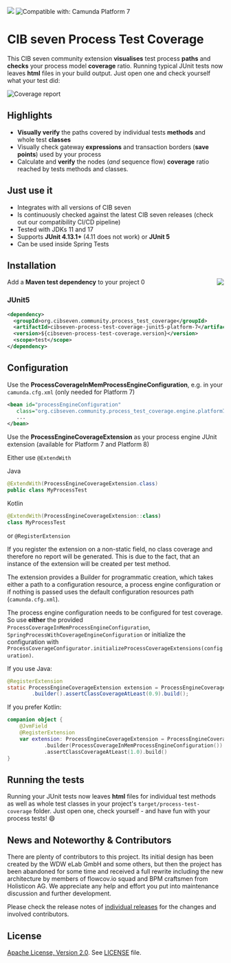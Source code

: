 [![](https://img.shields.io/badge/Community%20Extension-An%20open%20source%20community%20maintained%20project-FF4700)](https://github.com/cibseven-community-hub/community)
![Compatible with: Camunda Platform 7](https://img.shields.io/badge/Compatible%20with-Camunda%20Platform%207-26d07c)


# CIB seven Process Test Coverage

This CIB seven community extension **visualises** test process **paths** and **checks** your process model **coverage** ratio. Running  typical JUnit tests now leaves **html** files in your build output. Just open one and check yourself what your test did:

![Coverage report](docs/assets/img/flowcov_coverage_report.png)

## Highlights

* **Visually verify** the paths covered by individual tests **methods** and whole test **classes**
* Visually check gateway **expressions** and transaction borders (**save points**) used by your process
* Calculate and **verify** the nodes (_and_ sequence flow) **coverage** ratio reached by tests methods and classes.

## Just use it

* Integrates with all versions of CIB seven
* Is continuously checked against the latest CIB seven releases (check out our compatibility CI/CD pipeline)
* Tested with JDKs 11 and 17
* Supports **JUnit 4.13.1+** (4.11 does not work) or **JUnit 5**
* Can be used inside Spring Tests

## Installation

 Add a **Maven test dependency** to your project <a href="https://maven-badges.herokuapp.com/maven-central/org.cibseven.community.process_test_coverage/process-test-coverage-bom"><img src="https://maven-badges.herokuapp.com/maven-central/org.cibseven.community.process_test_coverage/process-test-coverage-bom/badge.svg" align="right" /></a>
0
### JUnit5

```xml
<dependency>
  <groupId>org.cibseven.community.process_test_coverage</groupId>
  <artifactId>cibseven-process-test-coverage-junit5-platform-7</artifactId>
  <version>${cibseven-process-test-coverage.version}</version>
  <scope>test</scope>
</dependency>
```

## Configuration

Use the **ProcessCoverageInMemProcessEngineConfiguration**, e.g. in your `camunda.cfg.xml` (only needed for Platform 7)

```xml
<bean id="processEngineConfiguration"
   class="org.cibseven.community.process_test_coverage.engine.platform7.ProcessCoverageInMemProcessEngineConfiguration">
   ...
</bean>
```

Use the **ProcessEngineCoverageExtension** as your process engine JUnit extension (available for Platform 7 and Platform 8)

Either use `@ExtendWith`

Java
```java
@ExtendWith(ProcessEngineCoverageExtension.class)
public class MyProcessTest
```

Kotlin
```kotlin
@ExtendWith(ProcessEngineCoverageExtension::class)
class MyProcessTest
```
or `@RegisterExtension`

If you register the extension on a non-static field, no class coverage and therefore no report will be generated. This is due to the fact, that an instance of the extension will be created per test method.

The extension provides a Builder for programmatic creation, which takes either a path to a configuration resource, a process engine configuration or if nothing is passed uses the default configuration resources path (`camunda.cfg.xml`).

The process engine configuration needs to be configured for test coverage. So use **either** the provided `ProcessCoverageInMemProcessEngineConfiguration`, `SpringProcessWithCoverageEngineConfiguration` or initialize the configuration with `ProcessCoverageConfigurator.initializeProcessCoverageExtensions(configuration)`.

If you use Java:
```java
@RegisterExtension
static ProcessEngineCoverageExtension extension = ProcessEngineCoverageExtension
        .builder().assertClassCoverageAtLeast(0.9).build();
```

If you prefer Kotlin:
```kotlin
companion object {
    @JvmField
    @RegisterExtension
    var extension: ProcessEngineCoverageExtension = ProcessEngineCoverageExtension
            .builder(ProcessCoverageInMemProcessEngineConfiguration())
            .assertClassCoverageAtLeast(1.0).build()
}
```

## Running the tests

Running your JUnit tests now leaves **html** files for individual test methods as well as whole test classes in your project's `target/process-test-coverage` folder. Just open one, check yourself - and have fun with your process tests! :smile:


## News and Noteworthy & Contributors

There are plenty of contributors to this project. Its initial design has been created by the WDW eLab GmbH and some others,
but then the project has been abandoned for some time and received a full rewrite including the new architecture by members
of flowcov.io squad and BPM craftsmen from Holisticon AG. We appreciate any help and effort you put into maintenance
discussion and further development.

Please check the release notes of [individual releases](https://github.com/cibseven-community-hub/process-test-coverage/releases) for the changes and involved contributors.

## License
[Apache License, Version 2.0](https://www.apache.org/licenses/LICENSE-2.0). See [LICENSE](LICENSE.md) file.
